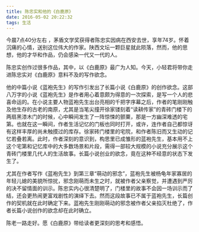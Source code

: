 ```yaml
---
title: 陈忠实和他的《白鹿原》
date: 2016-05-02 20:22:32
tags: 生活
---
```


今晨7点40分左右 ，茅盾文学奖获得者陈忠实因病在西安去世，享年74岁。怀着沉痛的心情，送别这位伟大的作家。陕西文坛一颗巨星就此陨落，然而，他的思想，他的才华和作品，仍会感染一代又一代的人。 

<!-- more -->

陈忠实创作过很多作品，其中，以《白鹿原》最广为人知。今天，小轻君将带你走进陈忠实对《白鹿原》意料不及的写作欲念。 

他的中篇小说《蓝袍先生》的写作引发出了长篇小说《白鹿原》的创作欲念。这部八万字的小说《蓝袍先生》是作者用心着意颇为得意的一次探索，是写一个人的悲喜命运的。在小说主要人物蓝袍先生出台亮相的千把字序幕之后，作者的笔刚刚触及他生存的古老的南原，尤其是当笔尖撞开徐家镂刻着“读耕传家”的青砖门楼下的两扇黑漆木门的时候，心中瞬间发生了一阵惊悚的颤粟，那是一方幽深难透的宅第。也就在这一瞬间，作者生活记忆的门板也同时打开，或许，连作者自己都惊讶有这样丰厚的尚未触摸过的库存。徐家砖门楼里的宅院，和作者陈旧而又生动的记忆若叠若离。此时，作者深刻的意识到，构思里已成雏形的蓝袍先生，基本用不上这个宅第和记忆库中的大多数场景和片段，需得一部较大规模的小说充分展示这个青砖门楼里几代人的生活故事。长篇小说创业的欲念，竟在这种不经意的状态下发生了。 

尤其在作者写作《蓝袍先生》到第三章“萌动的邪念”，蓝袍先生被杨龟年家寡居的年轻儿媳的美貌所惊扰，邪念刚萌而未生之时，就被作者父亲察觉，并遭遇到严厉的决不留情面的训示。陈忠实内心很清楚明了，门楼里的故事不会因一场训示而了结，还会更热闹更富戏剧性的演绎下去。然而这段故事已不属于蓝袍先生，长篇创作的契机就在此时确定下来。蓝袍先生刚刚萌动的邪念被作者父亲掐灭杜绝了，作者长篇小说创作的欲念却在此时确立。 

陈老一路走好。愿《白鹿原》带给读者更深刻的思考和感悟。 